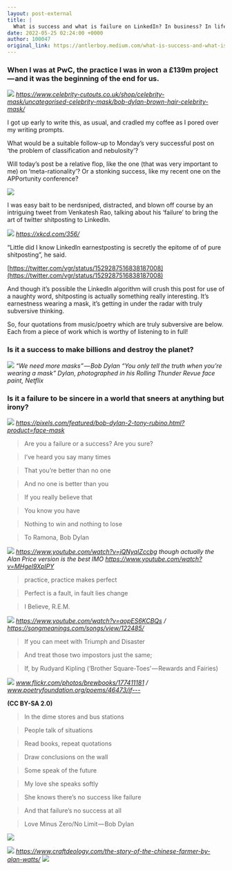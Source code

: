 ```yaml
---
layout: post-external
title: |
  What is success and what is failure on LinkedIn? In business? In life?
date: 2022-05-25 02:24:00 +0000
author: 100047
original_link: https://antlerboy.medium.com/what-is-success-and-what-is-failure-on-linkedin-in-business-in-life-d5bcbdcc8ad9?source=rss-97852f5a56ae------2
---
```


### When I was at PwC, the practice I was in won a £139m project — and it was the beginning of the end for us.

![](https://cdn-images-1.medium.com/max/1024/1*g2YXs53ijJExsMgcu6nhTg.png)
_https://www.celebrity-cutouts.co.uk/shop/celebrity-mask/uncategorised-celebrity-mask/bob-dylan-brown-hair-celebrity-mask/_

I got up early to write this, as usual, and cradled my coffee as I pored over my writing prompts.

What would be a suitable follow-up to Monday’s very successful post on ‘the problem of classification and nebulosity’?

Will today’s post be a relative flop, like the one (that was very important to me) on ‘meta-rationality’? Or a stonking success, like my recent one on the APPortunity conference?

![](https://cdn-images-1.medium.com/max/1022/1*t-_TWfJbtIgksKcH2KzR1g.png)

I was easy bait to be nerdsniped, distracted, and blown off course by an intriguing tweet from Venkatesh Rao, talking about his ‘failure’ to bring the art of twitter shitposting to LinkedIn.

![](https://cdn-images-1.medium.com/max/1024/1*rmasvmQgBDaGtPAX3FPubw.png)
_https://xkcd.com/356/_

“Little did I know LinkedIn earnestposting is secretly the epitome of of pure shitposting”, he said.

[https://twitter.com/vgr/status/1529287516838187008](https://twitter.com/vgr/status/1529287516838187008)

And though it’s possible the LinkedIn algorithm will crush this post for use of a naughty word, shitposting is actually something really interesting. It’s earnestness wearing a mask, it’s getting in under the radar with truly subversive thinking.

So, four quotations from music/poetry which are truly subversive are below. Each from a piece of work which is worthy of listening to in full!

### Is it a success to make billions and destroy the planet?

![](https://cdn-images-1.medium.com/max/1024/1*RrsUTH8Mr3FK8X7oYDTXRw.png)
_“We need more masks” — Bob Dylan “You only tell the truth when you’re wearing a mask” Dylan, photographed in his Rolling Thunder Revue face paint, Netflix_

### Is it a failure to be sincere in a world that sneers at anything but irony?

![](https://cdn-images-1.medium.com/max/1024/1*u1V6XUiTmTwIFacZmPp9vg.png)
_https://pixels.com/featured/bob-dylan-2-tony-rubino.html?product=face-mask_

> Are you a failure or a success? Are you sure?

> I’ve heard you say many times

> That you’re better than no one

> And no one is better than you

> If you really believe that

> You know you have

> Nothing to win and nothing to lose

> To Ramona, Bob Dylan

![](https://cdn-images-1.medium.com/max/969/1*KfJiofUNq_LrIRFbkEzg5g.png)
_https://www.youtube.com/watch?v=jQNyqIZccbg though actually the Alan Price version is the best IMO https://www.youtube.com/watch?v=MHgeI9XpIPY_

> practice, practice makes perfect

> Perfect is a fault, in fault lies change

> I Believe, R.E.M.

![](https://cdn-images-1.medium.com/max/1024/1*UOIn3AfiX8W17j1chdsCjw.png)
_https://www.youtube.com/watch?v=aopES6KCBQs / https://songmeanings.com/songs/view/122485/_

> If you can meet with Triumph and Disaster

> And treat those two impostors just the same;

> If, by Rudyard Kipling (‘Brother Square-Toes’ — Rewards and Fairies)

![](https://cdn-images-1.medium.com/max/1024/1*qsJLfR-OYP91PZjzqlZQyw.png)
_www.flickr.com/photos/brewbooks/177411181 / www.poetryfoundation.org/poems/46473/if---_

**(CC BY-SA 2.0)**

> In the dime stores and bus stations

> People talk of situations

> Read books, repeat quotations

> Draw conclusions on the wall

> Some speak of the future

> My love she speaks softly

> She knows there’s no success like failure

> And that failure’s no success at all

> Love Minus Zero/No Limit — Bob Dylan

![](https://cdn-images-1.medium.com/max/1024/1*mvkumWjimfNSQUN6RXEh3Q.png)

![](https://cdn-images-1.medium.com/max/1024/1*Ry4NF-LKxJMAU1MD5eQp3g.png)
_https://www.craftdeology.com/the-story-of-the-chinese-farmer-by-alan-watts/_
 ![](https://medium.com/_/stat?event=post.clientViewed&referrerSource=full_rss&postId=d5bcbdcc8ad9)
